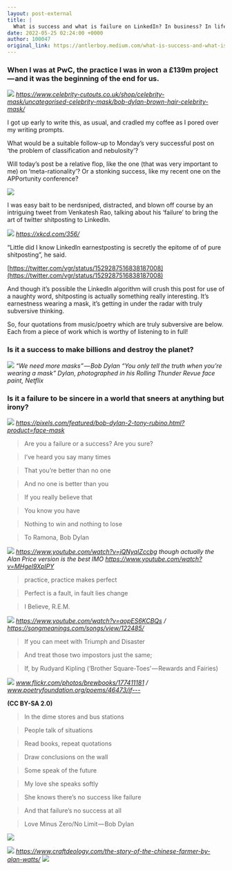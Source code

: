 ```yaml
---
layout: post-external
title: |
  What is success and what is failure on LinkedIn? In business? In life?
date: 2022-05-25 02:24:00 +0000
author: 100047
original_link: https://antlerboy.medium.com/what-is-success-and-what-is-failure-on-linkedin-in-business-in-life-d5bcbdcc8ad9?source=rss-97852f5a56ae------2
---
```


### When I was at PwC, the practice I was in won a £139m project — and it was the beginning of the end for us.

![](https://cdn-images-1.medium.com/max/1024/1*g2YXs53ijJExsMgcu6nhTg.png)
_https://www.celebrity-cutouts.co.uk/shop/celebrity-mask/uncategorised-celebrity-mask/bob-dylan-brown-hair-celebrity-mask/_

I got up early to write this, as usual, and cradled my coffee as I pored over my writing prompts.

What would be a suitable follow-up to Monday’s very successful post on ‘the problem of classification and nebulosity’?

Will today’s post be a relative flop, like the one (that was very important to me) on ‘meta-rationality’? Or a stonking success, like my recent one on the APPortunity conference?

![](https://cdn-images-1.medium.com/max/1022/1*t-_TWfJbtIgksKcH2KzR1g.png)

I was easy bait to be nerdsniped, distracted, and blown off course by an intriguing tweet from Venkatesh Rao, talking about his ‘failure’ to bring the art of twitter shitposting to LinkedIn.

![](https://cdn-images-1.medium.com/max/1024/1*rmasvmQgBDaGtPAX3FPubw.png)
_https://xkcd.com/356/_

“Little did I know LinkedIn earnestposting is secretly the epitome of of pure shitposting”, he said.

[https://twitter.com/vgr/status/1529287516838187008](https://twitter.com/vgr/status/1529287516838187008)

And though it’s possible the LinkedIn algorithm will crush this post for use of a naughty word, shitposting is actually something really interesting. It’s earnestness wearing a mask, it’s getting in under the radar with truly subversive thinking.

So, four quotations from music/poetry which are truly subversive are below. Each from a piece of work which is worthy of listening to in full!

### Is it a success to make billions and destroy the planet?

![](https://cdn-images-1.medium.com/max/1024/1*RrsUTH8Mr3FK8X7oYDTXRw.png)
_“We need more masks” — Bob Dylan “You only tell the truth when you’re wearing a mask” Dylan, photographed in his Rolling Thunder Revue face paint, Netflix_

### Is it a failure to be sincere in a world that sneers at anything but irony?

![](https://cdn-images-1.medium.com/max/1024/1*u1V6XUiTmTwIFacZmPp9vg.png)
_https://pixels.com/featured/bob-dylan-2-tony-rubino.html?product=face-mask_

> Are you a failure or a success? Are you sure?

> I’ve heard you say many times

> That you’re better than no one

> And no one is better than you

> If you really believe that

> You know you have

> Nothing to win and nothing to lose

> To Ramona, Bob Dylan

![](https://cdn-images-1.medium.com/max/969/1*KfJiofUNq_LrIRFbkEzg5g.png)
_https://www.youtube.com/watch?v=jQNyqIZccbg though actually the Alan Price version is the best IMO https://www.youtube.com/watch?v=MHgeI9XpIPY_

> practice, practice makes perfect

> Perfect is a fault, in fault lies change

> I Believe, R.E.M.

![](https://cdn-images-1.medium.com/max/1024/1*UOIn3AfiX8W17j1chdsCjw.png)
_https://www.youtube.com/watch?v=aopES6KCBQs / https://songmeanings.com/songs/view/122485/_

> If you can meet with Triumph and Disaster

> And treat those two impostors just the same;

> If, by Rudyard Kipling (‘Brother Square-Toes’ — Rewards and Fairies)

![](https://cdn-images-1.medium.com/max/1024/1*qsJLfR-OYP91PZjzqlZQyw.png)
_www.flickr.com/photos/brewbooks/177411181 / www.poetryfoundation.org/poems/46473/if---_

**(CC BY-SA 2.0)**

> In the dime stores and bus stations

> People talk of situations

> Read books, repeat quotations

> Draw conclusions on the wall

> Some speak of the future

> My love she speaks softly

> She knows there’s no success like failure

> And that failure’s no success at all

> Love Minus Zero/No Limit — Bob Dylan

![](https://cdn-images-1.medium.com/max/1024/1*mvkumWjimfNSQUN6RXEh3Q.png)

![](https://cdn-images-1.medium.com/max/1024/1*Ry4NF-LKxJMAU1MD5eQp3g.png)
_https://www.craftdeology.com/the-story-of-the-chinese-farmer-by-alan-watts/_
 ![](https://medium.com/_/stat?event=post.clientViewed&referrerSource=full_rss&postId=d5bcbdcc8ad9)
